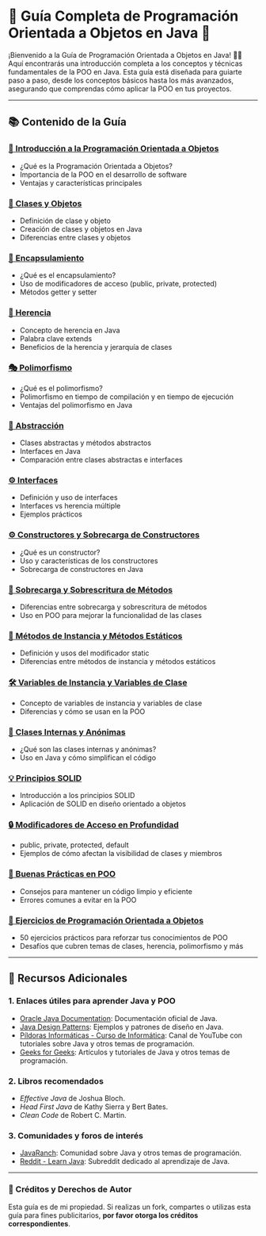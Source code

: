 # 🚀 Guía Completa de Programación Orientada a Objetos en Java 🚀

¡Bienvenido a la Guía de Programación Orientada a Objetos en Java! 🧑‍💻 Aquí encontrarás una introducción completa a los conceptos y técnicas fundamentales de la POO en Java. Esta guía está diseñada para guiarte paso a paso, desde los conceptos básicos hasta los más avanzados, asegurando que comprendas cómo aplicar la POO en tus proyectos.

---

## 📚 Contenido de la Guía

### [🏁 Introducción a la Programación Orientada a Objetos](Módulo-01-Introducción-POO/README.md)
- ¿Qué es la Programación Orientada a Objetos?
- Importancia de la POO en el desarrollo de software
- Ventajas y características principales

### [🧩 Clases y Objetos](Módulo-02-Clases-y-Objetos/README.md)
- Definición de clase y objeto
- Creación de clases y objetos en Java
- Diferencias entre clases y objetos

### [🔐 Encapsulamiento](Módulo-03-Encapsulamiento/README.md)
- ¿Qué es el encapsulamiento?
- Uso de modificadores de acceso (public, private, protected)
- Métodos getter y setter

### [🧬 Herencia](Módulo-04-Herencia/README.md)
- Concepto de herencia en Java
- Palabra clave extends
- Beneficios de la herencia y jerarquía de clases

### [🎭 Polimorfismo](Módulo-05-Polimorfismo/README.md)
- ¿Qué es el polimorfismo?
- Polimorfismo en tiempo de compilación y en tiempo de ejecución
- Ventajas del polimorfismo en Java

### [🎨 Abstracción](Módulo-06-Abstracción/README.md)
- Clases abstractas y métodos abstractos
- Interfaces en Java
- Comparación entre clases abstractas e interfaces

### [⚙️ Interfaces](Módulo-06-Interfaces/README.md)
- Definición y uso de interfaces
- Interfaces vs herencia múltiple
- Ejemplos prácticos

### [⚙️ Constructores y Sobrecarga de Constructores](Módulo-07-Constructores-y-Sobrecarga-de-Constructores/README.md)
- ¿Qué es un constructor?
- Uso y características de los constructores
- Sobrecarga de constructores en Java

### [🔄 Sobrecarga y Sobrescritura de Métodos](Módulo-08-Sobrecarga-y-Sobrescritura-de-Métodos/README.md)
- Diferencias entre sobrecarga y sobrescritura de métodos
- Uso en POO para mejorar la funcionalidad de las clases

### [📝 Métodos de Instancia y Métodos Estáticos](Módulo-09-Métodos-de-Instancia-y-Métodos-Estáticos/README.md)
- Definición y usos del modificador static
- Diferencias entre métodos de instancia y métodos estáticos

### [🛠️ Variables de Instancia y Variables de Clase](Módulo-10-Variables-de-Instancia-y-Variables-de-Clase/README.md)
- Concepto de variables de instancia y variables de clase
- Diferencias y cómo se usan en la POO

### [📐 Clases Internas y Anónimas](Módulo-12-Clases-Internas-y-Anónimas/README.md)
- ¿Qué son las clases internas y anónimas?
- Uso en Java y cómo simplifican el código

### [💡 Principios SOLID](Módulo-13-Principios-SOLID/README.md)
- Introducción a los principios SOLID
- Aplicación de SOLID en diseño orientado a objetos

### [🔒 Modificadores de Acceso en Profundidad](Módulo-14-Modificadores-de-Acceso/README.md)
- public, private, protected, default
- Ejemplos de cómo afectan la visibilidad de clases y miembros

### [📏 Buenas Prácticas en POO](Módulo-15-Buenas-Prácticas-en-POO/README.md)
- Consejos para mantener un código limpio y eficiente
- Errores comunes a evitar en la POO

### [🎯 Ejercicios de Programación Orientada a Objetos](Módulo-16-Ejercicios/README.md)
- 50 ejercicios prácticos para reforzar tus conocimientos de POO
- Desafíos que cubren temas de clases, herencia, polimorfismo y más

---

## 📘 Recursos Adicionales

### 1. Enlaces útiles para aprender Java y POO
- [Oracle Java Documentation](https://docs.oracle.com/en/java/): Documentación oficial de Java.
- [Java Design Patterns](https://java-design-patterns.com/): Ejemplos y patrones de diseño en Java.
- [Píldoras Informáticas - Curso de Informática](https://www.youtube.com/user/pildorasinformaticas): Canal de YouTube con tutoriales sobre Java y otros temas de programación.
- [Geeks for Geeks](https://www.geeksforgeeks.org/): Artículos y tutoriales de Java y otros temas de programación.

### 2. Libros recomendados
- *Effective Java* de Joshua Bloch.
- *Head First Java* de Kathy Sierra y Bert Bates.
- *Clean Code* de Robert C. Martin.

### 3. Comunidades y foros de interés
- [JavaRanch](https://coderanch.com/): Comunidad sobre Java y otros temas de programación.
- [Reddit - Learn Java](https://www.reddit.com/r/learnjava/): Subreddit dedicado al aprendizaje de Java.

---

### 📢 Créditos y Derechos de Autor
Esta guía es de mi propiedad. Si realizas un fork, compartes o utilizas esta guía para fines publicitarios, **por favor otorga los créditos correspondientes**.
